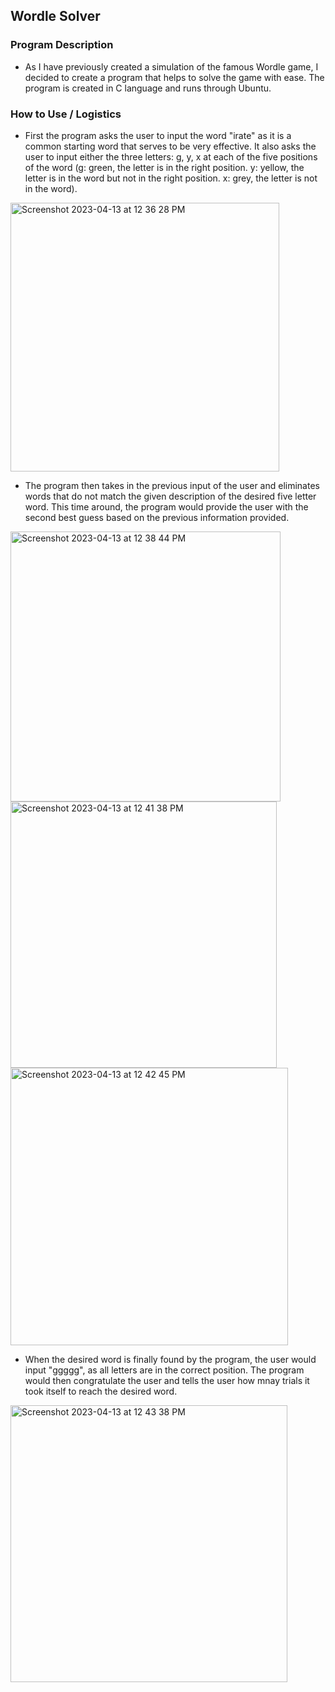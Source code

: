 ## Wordle Solver

### Program Description
- As I have previously created a simulation of the famous Wordle game, I decided to create a program that helps to solve the game with ease. The program is created in C language and runs through Ubuntu.

### How to Use / Logistics
- First the program asks the user to input the word "irate" as it is a common starting word that serves to be very effective. It also asks the user to input either the three letters: g, y, x at each of the five positions of the word (g: green, the letter is in the right position. y: yellow, the letter is in the word but not in the right position. x: grey, the letter is not in the word).
<img width="430" alt="Screenshot 2023-04-13 at 12 36 28 PM" src="https://user-images.githubusercontent.com/64511500/231865083-87e1fd8b-01fc-4c4e-a925-be59af9dd0da.png">

- The program then takes in the previous input of the user and eliminates words that do not match the given description of the desired five letter word. This time around, the program would provide the user with the second best guess based on the previous information provided.
<img width="432" alt="Screenshot 2023-04-13 at 12 38 44 PM" src="https://user-images.githubusercontent.com/64511500/231865569-6ad746aa-e244-4d87-9877-12692bd1a770.png">
<img width="426" alt="Screenshot 2023-04-13 at 12 41 38 PM" src="https://user-images.githubusercontent.com/64511500/231866104-9cb7da2f-6106-4845-a7f9-ed5e14c25eb1.png">
<img width="444" alt="Screenshot 2023-04-13 at 12 42 45 PM" src="https://user-images.githubusercontent.com/64511500/231866374-4482156a-20aa-4a99-83dd-b5f8622288c1.png">

- When the desired word is finally found by the program, the user would input "ggggg", as all letters are in the correct position. The program would then congratulate the user and tells the user how mnay trials it took itself to reach the desired word.
<img width="443" alt="Screenshot 2023-04-13 at 12 43 38 PM" src="https://user-images.githubusercontent.com/64511500/231866508-4b1b569e-dd3b-4329-afc3-8cb8e0741fa1.png">
